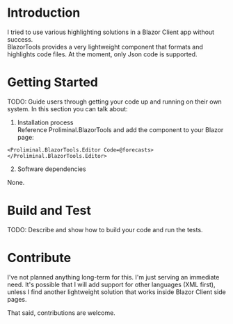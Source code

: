 # Introduction 
I tried to use various highlighting solutions in a Blazor Client app without success.  
BlazorTools provides a very lightweight component that formats and highlights code files. At the moment, only Json code is supported. 

# Getting Started
TODO: Guide users through getting your code up and running on their own system. In this section you can talk about:
1.	Installation process  
Reference Proliminal.BlazorTools and add the component to your Blazor page:

`<Proliminal.BlazorTools.Editor Code=@forecasts></Proliminal.BlazorTools.Editor>`

2.	Software dependencies

None.

# Build and Test
TODO: Describe and show how to build your code and run the tests. 

# Contribute
I've not planned anything long-term for this. I'm just serving an immediate need. It's possible that I will add support for other languages (XML first), unless I find another lightweight solution that works inside Blazor Client side pages.

That said, contributions are welcome.
